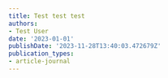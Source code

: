 ```yaml
---
title: Test test test
authors:
- Test User
date: '2023-01-01'
publishDate: '2023-11-28T13:40:03.472679Z'
publication_types:
- article-journal
---
```

